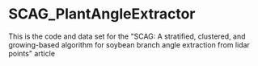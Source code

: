 # SCAG_PlantAngleExtractor
This is the code and data set for the "SCAG: A stratified, clustered, and growing-based algorithm for soybean branch angle extraction from lidar points" article
